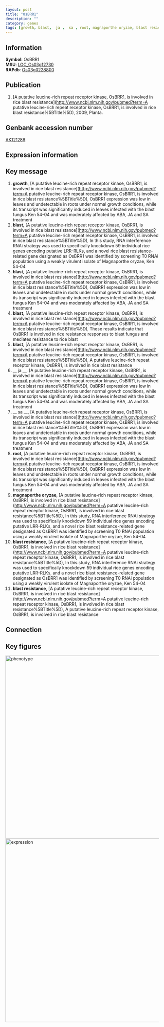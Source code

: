 ```yaml
---
layout: post
title: "OsBRR1"
description: ""
category: genes
tags: [growth, blast,  ja ,  sa , root, magnaporthe oryzae, blast resistance]
---
```


## Information
__Symbol__: OsBRR1  
__MSU__: [LOC_Os03g12730](http://rice.plantbiology.msu.edu/cgi-bin/ORF_infopage.cgi?orf=LOC_Os03g12730)  
__RAPdb__: [Os03g0228800](http://rapdb.dna.affrc.go.jp/viewer/gbrowse_details/irgsp1?name=Os03g0228800)  

## Publication
1. [A putative leucine-rich repeat receptor kinase, OsBRR1, is involved in rice blast resistance](http://www.ncbi.nlm.nih.gov/pubmed?term=A putative leucine-rich repeat receptor kinase, OsBRR1, is involved in rice blast resistance%5BTitle%5D), 2009, Planta.

## Genbank accession number
[AK121286](http://www.ncbi.nlm.nih.gov/nuccore/AK121286)  

## Expression information

## Key message
1. __growth__, [A putative leucine-rich repeat receptor kinase, OsBRR1, is involved in rice blast resistance](http://www.ncbi.nlm.nih.gov/pubmed?term=A putative leucine-rich repeat receptor kinase, OsBRR1, is involved in rice blast resistance%5BTitle%5D),  OsBRR1 expression was low in leaves and undetectable in roots under normal growth conditions, while its transcript was significantly induced in leaves infected with the blast fungus Ken 54-04 and was moderately affected by ABA, JA and SA treatment
2. __blast__, [A putative leucine-rich repeat receptor kinase, OsBRR1, is involved in rice blast resistance](http://www.ncbi.nlm.nih.gov/pubmed?term=A putative leucine-rich repeat receptor kinase, OsBRR1, is involved in rice blast resistance%5BTitle%5D),  In this study, RNA interference RNAi strategy was used to specifically knockdown 59 individual rice genes encoding putative LRR-RLKs, and a novel rice blast resistance-related gene designated as OsBRR1 was identified by screening T0 RNAi population using a weakly virulent isolate of Magnaporthe oryzae, Ken 54-04
3. __blast__, [A putative leucine-rich repeat receptor kinase, OsBRR1, is involved in rice blast resistance](http://www.ncbi.nlm.nih.gov/pubmed?term=A putative leucine-rich repeat receptor kinase, OsBRR1, is involved in rice blast resistance%5BTitle%5D),  OsBRR1 expression was low in leaves and undetectable in roots under normal growth conditions, while its transcript was significantly induced in leaves infected with the blast fungus Ken 54-04 and was moderately affected by ABA, JA and SA treatment
4. __blast__, [A putative leucine-rich repeat receptor kinase, OsBRR1, is involved in rice blast resistance](http://www.ncbi.nlm.nih.gov/pubmed?term=A putative leucine-rich repeat receptor kinase, OsBRR1, is involved in rice blast resistance%5BTitle%5D),  These results indicate that OsBRR1 is involved in rice resistance responses to blast fungus and mediates resistance to rice blast
5. __blast__, [A putative leucine-rich repeat receptor kinase, OsBRR1, is involved in rice blast resistance](http://www.ncbi.nlm.nih.gov/pubmed?term=A putative leucine-rich repeat receptor kinase, OsBRR1, is involved in rice blast resistance%5BTitle%5D), A putative leucine-rich repeat receptor kinase, OsBRR1, is involved in rice blast resistance
6. __ ja __, [A putative leucine-rich repeat receptor kinase, OsBRR1, is involved in rice blast resistance](http://www.ncbi.nlm.nih.gov/pubmed?term=A putative leucine-rich repeat receptor kinase, OsBRR1, is involved in rice blast resistance%5BTitle%5D),  OsBRR1 expression was low in leaves and undetectable in roots under normal growth conditions, while its transcript was significantly induced in leaves infected with the blast fungus Ken 54-04 and was moderately affected by ABA, JA and SA treatment
7. __ sa __, [A putative leucine-rich repeat receptor kinase, OsBRR1, is involved in rice blast resistance](http://www.ncbi.nlm.nih.gov/pubmed?term=A putative leucine-rich repeat receptor kinase, OsBRR1, is involved in rice blast resistance%5BTitle%5D),  OsBRR1 expression was low in leaves and undetectable in roots under normal growth conditions, while its transcript was significantly induced in leaves infected with the blast fungus Ken 54-04 and was moderately affected by ABA, JA and SA treatment
8. __root__, [A putative leucine-rich repeat receptor kinase, OsBRR1, is involved in rice blast resistance](http://www.ncbi.nlm.nih.gov/pubmed?term=A putative leucine-rich repeat receptor kinase, OsBRR1, is involved in rice blast resistance%5BTitle%5D),  OsBRR1 expression was low in leaves and undetectable in roots under normal growth conditions, while its transcript was significantly induced in leaves infected with the blast fungus Ken 54-04 and was moderately affected by ABA, JA and SA treatment
9. __magnaporthe oryzae__, [A putative leucine-rich repeat receptor kinase, OsBRR1, is involved in rice blast resistance](http://www.ncbi.nlm.nih.gov/pubmed?term=A putative leucine-rich repeat receptor kinase, OsBRR1, is involved in rice blast resistance%5BTitle%5D),  In this study, RNA interference RNAi strategy was used to specifically knockdown 59 individual rice genes encoding putative LRR-RLKs, and a novel rice blast resistance-related gene designated as OsBRR1 was identified by screening T0 RNAi population using a weakly virulent isolate of Magnaporthe oryzae, Ken 54-04
10. __blast resistance__, [A putative leucine-rich repeat receptor kinase, OsBRR1, is involved in rice blast resistance](http://www.ncbi.nlm.nih.gov/pubmed?term=A putative leucine-rich repeat receptor kinase, OsBRR1, is involved in rice blast resistance%5BTitle%5D),  In this study, RNA interference RNAi strategy was used to specifically knockdown 59 individual rice genes encoding putative LRR-RLKs, and a novel rice blast resistance-related gene designated as OsBRR1 was identified by screening T0 RNAi population using a weakly virulent isolate of Magnaporthe oryzae, Ken 54-04
11. __blast resistance__, [A putative leucine-rich repeat receptor kinase, OsBRR1, is involved in rice blast resistance](http://www.ncbi.nlm.nih.gov/pubmed?term=A putative leucine-rich repeat receptor kinase, OsBRR1, is involved in rice blast resistance%5BTitle%5D), A putative leucine-rich repeat receptor kinase, OsBRR1, is involved in rice blast resistance

## Connection

## Key figures
<img src="http://ricencode.github.io/images/OsBRR1.pheno.png" alt="phenotype"  style="width: 600px;"/>

<img src="http://ricencode.github.io/images/OsBRR1.exp.png" alt="expression"  style="width: 600px;"/>



